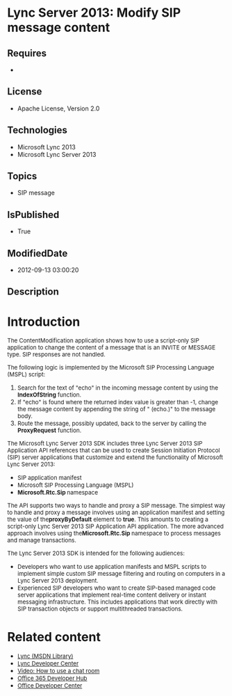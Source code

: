 # Lync Server 2013: Modify SIP message content
## Requires
* 
## License
* Apache License, Version 2.0
## Technologies
* Microsoft Lync 2013
* Microsoft Lync Server 2013
## Topics
* SIP message
## IsPublished
* True
## ModifiedDate
* 2012-09-13 03:00:20
## Description

<h1>Introduction</h1>
<p><span style="font-size:small">The ContentModification application shows how to use a script-only SIP application to change the content of a message that is an INVITE or MESSAGE type. SIP responses are not handled.</span></p>
<p><span style="font-size:small">The following logic is implemented by the Microsoft SIP Processing Language (MSPL) script:</span></p>
<ol>
<li><span style="font-size:small">Search for the text of &quot;echo&quot; in the incoming message content by using the
<strong>IndexOfString</strong> function.</span> </li><li><span style="font-size:small">If &quot;echo&quot; is found where the returned index value is greater than -1, change the message content by appending the string of &quot; (echo.)&quot; to the message body.
</span></li><li><span style="font-size:small">Route the message, possibly updated, back to the server by calling the
<strong>ProxyRequest</strong> function.</span> </li></ol>
<p><span style="font-size:small">The Microsoft Lync Server 2013 SDK includes three Lync Server 2013 SIP Application API references that can be used to create Session Initiation Protocol (SIP) server applications that customize and extend the functionality of
 Microsoft Lync Server 2013:</span></p>
<ul>
<li><span style="font-size:small">SIP application manifest</span> </li><li><span style="font-size:small">Microsoft SIP Processing Language (MSPL)</span>
</li><li><span style="font-size:small"><strong>Microsoft.Rtc.Sip </strong>namespace</span>
</li></ul>
<p><span style="font-size:small">The API supports two ways to handle and proxy a SIP message. The simplest way to handle and proxy a message involves using an application manifest and setting the value of the<strong>proxyByDefault</strong> element to
<strong>true</strong>. This amounts to creating a script-only Lync Server 2013 SIP Application API application. The more advanced approach involves using the<strong>Microsoft.Rtc.Sip
</strong>namespace to process messages and manage transactions. </span></p>
<p><span style="font-size:small">The Lync Server 2013 SDK is intended for the following audiences:</span></p>
<ul>
<li><span style="font-size:small">Developers who want to use application manifests and MSPL scripts to implement simple custom SIP message filtering and routing on computers in a Lync Server 2013 deployment.</span>
</li><li><span style="font-size:small">Experienced SIP developers who want to create SIP-based managed code server applications that implement real-time content delivery or instant messaging infrastructure. This includes applications that work directly with SIP
 transaction objects or support multithreaded transactions.</span> </li></ul>
<h1>Related content</h1>
<ul>
<li><span style="font-size:small"><a href="http://msdn.microsoft.com/en-us/library/gg455051">Lync (MSDN Library)</a></span>
</li><li><span style="font-size:small"><a href="http://msdn.microsoft.com/en-us/lync/gg132942.aspx">Lync Developer Center</a></span>
</li><li><span style="font-size:small"><a href="http://www.microsoft.com/resources/msdn/en-us/office/media/video/video.html?cid=ldc&from=mscomldc&VideoID=522f8500-03ec-46db-968d-871945535571">Video: How to use a chat room</a></span>
</li><li><span style="font-size:small"><a href="http://msdn.microsoft.com/en-us/office/hh506337.aspx">Office 365 Developer Hub</a></span>
</li><li><span style="font-size:small"><a href="http://msdn.microsoft.com/en-us/office/aa905340.aspx">Office Developer Center</a><br>
</span></li></ul>
